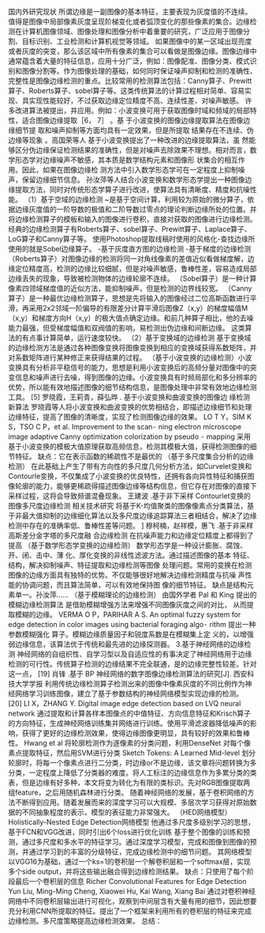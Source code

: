 国内外研究现状
所谓边缘是一副图像的基本特征，主要表现为灰度值的不连续。值得是图像中局部像素灰度呈现阶梯变化或者弧顶变化的那些像素的集合。边缘检测在计算机图像领域、图像处理和图像分析中着重要的研究，广泛应用于图像分割、目标识别、工业检测和计算机视觉等领域。
如果图像中的某一区域出现亮度或者灰度的突变，那么该区域中所有像素的集合可以看做是图像边缘。图像边缘中通常蕴含着大量的特征信息，应用十分广泛，例如：图像配准、图像分类、模式识别和图像分割等。作为图像处理的基础，如何同时保证噪声抑制和检测的准确性、完整性是图像边缘检测的重点。比较常用的检测算法包括：Canny算子、Prewitt算子、Roberts算子、sobel算子等。这类传统算法的计算过程相对简单、容易实现、具实现性能较好，不过获取边缘定位精度不高、连续性差、对噪声敏感。
许多改进算法被提出，并应用。例如：小波变换可用于获取图像时域和频域的局部特性，适合图像边缘提取［6， 7］
。基 于小波变换的图像边缘提取算法在图像边缘细节提 取和噪声抑制等方面均具有一定效果，但是所提取 结果存在不连续、伪边缘等现象 。高国荣等人 基于小波变换提出了一种改进的边缘提取算法，虽 然能够区分伪边缘保证检测结果的准确性，但是对噪声去除效果不理想。相对而言，数学形态学对边缘噪声不敏感，其本质是数学结构元素和图像形 状集合的相互作用。因此，如果在图像边缘检 测方法中引入数学形态学可在一定程度上抑制噪声，保留边缘细节信息。
孙汝萍等人结合小波变换和数学形态学提出一种图像边缘提取方法，同时对传统形态学算子进行改进，使算法具有清晰度、精度和抗噪性能。
（1）基于空域的边缘检测
~是基于空间计算，利用较为原始的微分算子，依据边缘灰度值的一阶导数的极值和二阶导数过零点的理论判断边缘所处的位置。并将边缘检测算子的模板和输入的图像进行卷积，直接对获取的图像进行边缘检测。经典的边缘检测算子有Roberts算子、sobel算子、Prewitt算子、Laplace算子、LoG算子和Canny算子等。
使用Photoshop提取线稿时使用的风格化-查找边缘所使用的就是Sobel边缘算子。
-基于灰度直方图的边缘检测
-基于梯度的边缘检测
（Roberts算子）对图像边缘的检测将同一对角线像素的差值近似看做梯度解，边缘定位精度高，检测的边缘比较细腻，但是对噪声敏感，鲁棒性差，容易造成局部边缘丢失的现象，导致被检测物体的边缘轮廓不连续。
（Sobel算子）是一种计算像素四领域梯度值的近似方法，能抑制噪声，但是检测的边界线较宽。
（Canny算子）是一种最优边缘检测算子，思想是先将输入的图像经过二位高斯函数进行平滑，再采用2x2邻域一阶偏导的有限差分计算平滑后图像Z（x,y）的梯度幅值M（x,y）和梯度方向H（x,y）的极大值点确定边缘。和前几种算子相比，他的去噪能力最强，但受梯度幅值和双阀值的影响，易检测出伪边缘和间断边缘。
这类算法的有点事计算简单，运行速度较快。
（2）基于变换域的边缘检测
基于变换域的边缘检测方法是通过各种图像变换将图像变换到相应的变换域获得系数矩阵，并对系数矩阵进行某种修正来获得结果的过程。
（基于小波变换的边缘检测）小波变换具有分析非平稳信号的能力，思想是利用小波变换后的高频分量对图像中的突变信息和噪声进行去噪，得到图像的边缘。小波变换具有时频局部化和多分辨率的优势，所以能有效地描述图像的细节结构信息，是图像处理中非常有效地边缘检测工具。
[5] 罗晓霞，王莉青，薛弘晔 . 基于小波变换和曲波变换的图像边 缘检测新算法
罗晓霞等人将小波变换和曲波变换的优势相结合，即描述边缘细节和处理边缘特征，提高了图像的清晰度，实现了检测图像边缘的效果。
LO T Y，SIM K S，TSO C P，et al. Improvement to the scan⁃ ning electron microscope image adaptive Canny optimization colorization by pseudo ⁃ mapping
采用基于小波变换的模极大值原理获取高频信息，检测其模极大值，获得检测图像的细节特征。
缺点：它在表示函数的稀疏性不是最优的
（基于多尺度集合分析的边缘检测）
在此基础上产生了带有方向性的多尺度几何分析方法，如Curvelet变换和Contourle变换，不仅集成了小波变换的优良特性，还拥有各向异性特征和捕获图像轮廓的能力，能够更稀疏得描述图像边缘等结构信息，但它存在对图像的直接下采样过程，这将会导致频谱混叠现象。
王建波 .基于非下采样 Contourlet变换的图像多尺度边缘检测 相关技术研究
将基于K-均值聚类的图像像素点分类算法，基于非最大值抑制的边缘细化算法以及多尺度边缘追踪算法三者相结合，解决了边缘检测中存在的准确率低、鲁棒性差等问题。
] 穆柯楠，赵祥模，惠飞 .基于非采样高斯差分金字塔的多尺度融 合边缘检测
在抗噪声能力和边缘定位精度上都得到了提高
（基于数学形态学变换的边缘检测）
数学形态学是一种设计膨胀、腐蚀、开、闭、击中、薄 化、厚化变换的非线性滤波方法。通过描述图像的基本 特征、结构，解决抑制噪声、特征提取和边缘检测等图像 处理问题。常用的变换在检测图像的边缘方面具有独特的优势。不仅能够很好地解决边缘检测精度与抗噪 声性能的协调问题，而且算法简单，可以有效地保持图 像的细节特征。
缺点是结构元素单一。孙汝萍……
（基于模糊理论的边缘检测）
由国外学者 Pal 和 King 提出的模糊边缘检测算法 是借助模糊增强方法来增强不同图像灰度之间的对比， 从而提取模糊的边缘。
VERMA O P，PARIHAR A S. An optimal fuzzy system for edge detection in color images using bacterial foraging algo⁃ rithm
提出一种参数模糊强化 算子。模糊边缘质量因子和锐度系数是在模糊集上定 义的，以增强弱边缘信息，该算法优于传统和最先进的边缘探测器。
3.基于神经网络的边缘检测
神经网络的自组织性、自学习型以及自适应性的有事决定了神经网络用于边缘检测的可行性。传统算子检测的边缘结果不完全联通，是的边缘完整性较差。针对这一点， [19] 肖锋 .基于 BP 神经网络的数字图像边缘检测算法的研究[J]. 西安科技大学学报
利用传统边缘检测算子检测出来的图像中像素灰度的不同比例作为神经网络学习训练图像，建立了基于参数结构的神经网络模型实现边缘的检测。
[20] LI X，ZHANG Y. Digital image edge detection based on LVQ neural network
通过提取和计算各样本图像点的中值特征、方向信息特征和Krisch算子的方向特征，生成神经网络训练集并网络进行训练。使用平滑滤波器降低噪声的影响，获得了更好的边缘检测效果，使得边缘图像更明显，具有较好的效果和鲁棒性。
Hwang et al 将轮廓检测作为逐像素的分类问题，利用DenseNet 对每个像素点提取特征，然后用SVM进行分类
Sketch Tokens: A Learned Mid-level
划分轮廓时，将每一个像素点进行二分类，时边缘or不是边缘，该文章将问题转换为多分类，一定程度上降低了分类器的难度。将人工标注的边缘信息作为多累分类的类表，但是边缘有好多种，本文将变为转化为有限的类标识。先对RGB图像提取两组feature，之后用随机森林进行分类。
随着神经网络的发展，基于卷积网络的方法不断得到应用。随着发展而来的深度学习可以大规模、多层次学习获得对原始数据的不同抽象程度的表示，模型的表征能力非常强大。
（HED网络模型）Holistically-Nested Edge Detection网络模型
他通过多尺度多级别学习的思想，基于FCN和VGG改进，同时引出6个loss进行优化训练
基于整个图像的训练和预测，通过多尺度和多水平的特征学习。通过深度学习模型，完成和图像到图像的预测，并通过学习到的丰富的分级特征，完成边缘检测中的细节问题。
其网络模型以VGG16为基础，通过一个ks=1的卷积层一个解卷积层和一个softmax层，实现多个side output，并将这些输出融合得到边缘检测结果。
缺点：只使用了每个阶段最后一个卷积层的信息
Richer Convolutional Features for Edge Detection
Yun Liu, Ming-Ming Cheng, Xiaowei Hu, Kai Wang, Xiang Bai
通过对卷积神经网络中不同卷积层输出进行可视化，观察到中间层含有大量有用的细节，因此想要充分利用CNN所提取的特征。提出了一个框架来利用所有的卷积层的特征来完成边缘检测。多尺度策略提高边缘检测效果。
总结：